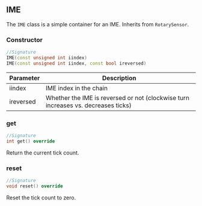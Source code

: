 ## IME

The `IME` class is a simple container for an IME. Inherits from `RotarySensor`.

### Constructor

```c++
//Signature
IME(const unsigned int iindex)
IME(const unsigned int iindex, const bool ireversed)
```

Parameter | Description
----------|------------
iindex | IME index in the chain
ireversed | Whether the IME is reversed or not (clockwise turn increases vs. decreases ticks)

### get

```c++
//Signature
int get() override
```

Return the current tick count.

### reset

```c++
//Signature
void reset() override
```

Reset the tick count to zero.
